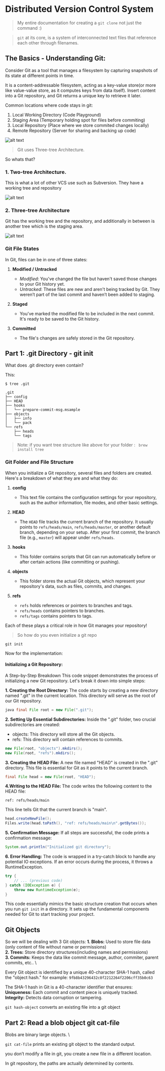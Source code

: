 # Distributed Version Control System
> My entire documentation for creating a ```git clone``` not just the command :)

> ```git``` at its core, is a system of interconnected text files that reference each other through filenames.

## The Basics - Understanding Git: 
Consider Git as a tool that manages a filesystem by capturing snapshots of its state at different points in time.

 It is a content-addressable filesystem, acting as a key-value store(or more like value-value store, as it computes keys from data itself). Insert content into a Git repository, and Git returns a unique key to retrieve it later.

Common locations where code stays in git:
1. Local Working Directory (Code Playground)
2. Staging Area (Temporary holding spot for files before commiting)
3. Local Repository (Place where we store commited changes locally)
4. Remote Repository (Server for sharing and backing up code)

![alt text](readmeDir/image.png)


>Git uses Three-tree Architecture. 

So whats that?

### 1. Two-tree Architecture.

This is what a lot of other VCS use such as Subversion. They have a working tree and repository

![alt text](readmeDir/image2.png)

### 2. Three-tree Architecture
Git has the working tree and the repository, and additionally in between is another tree which is the staging area.

![alt text](readmeDir/image3.png)

### Git File States

In Git, files can be in one of three states:

1. **Modified / Untracked**  
   - *Modified*: You've changed the file but haven't saved those changes to your Git history yet.
   - *Untracked*: These files are new and aren't being tracked by Git. They weren’t part of the last commit and haven’t been added to staging.

2. **Staged**  
   - You've marked the modified file to be included in the next commit. It's ready to be saved to the Git history.

3. **Committed**  
   - The file's changes are safely stored in the Git repository.


## Part 1: .git Directory - git init

What does .git directory even contain?

This:

```
$ tree .git

.git
├── config
├── HEAD
├── hooks
│   └── prepare-commit-msg.msample
├── objects
│   ├── info
│   └── pack
└── refs
    ├── heads
    └── tags

```
> Note: if you want tree structure like above for your folder : ``` brew install tree```

### Git Folder and File Structure

When you initialize a Git repository, several files and folders are created. Here's a breakdown of what they are and what they do:

1. **config**  
   - This text file contains the configuration settings for your repository, such as the author information, file modes, and other basic settings.

2. **HEAD**  
   - The `HEAD` file tracks the current branch of the repository. It usually points to `refs/heads/main`, `refs/heads/master`, or another default branch, depending on your setup. After your first commit, the branch file (e.g., `master`) will appear under `refs/heads`.

3. **hooks**  
   - This folder contains scripts that Git can run automatically before or after certain actions (like committing or pushing).

4. **objects**  
   - This folder stores the actual Git objects, which represent your repository's data, such as files, commits, and changes.

5. **refs**  
   - `refs` holds references or pointers to branches and tags.  
   - `refs/heads` contains pointers to branches.  
   - `refs/tags` contains pointers to tags.

Each of these plays a critical role in how Git manages your repository!

> So how do you even initialize a git repo
```git
git init
```

Now for the implementation:
#### Initializing a Git Repository:
A Step-by-Step Breakdown This code snippet demonstrates the process of initializing a new Git repository. Let's break it down into simple steps: 

**1. Creating the Root Directory:** The code starts by creating a new directory named ".git" in the current location. This directory will serve as the root of our Git repository. 
```java
java final File root = new File(".git");
```

**2. Setting Up Essential Subdirectories:** Inside the ".git" folder, two crucial subdirectories are created:
- objects: This directory will store all the Git objects.
- refs: This directory will contain references to commits.
```java
new File(root, "objects").mkdirs(); 
new File(root, "refs").mkdirs();
```

**3. Creating the HEAD File:** A new file named "HEAD" is created in the ".git" directory. This file is essential for Git as it points to the current branch.
```java
final File head = new File(root, "HEAD");
```

**4.Writing to the HEAD File:** The code writes the following content to the HEAD file:
```text
ref: refs/heads/main
```

This line tells Git that the current branch is "main".
```java
head.createNewFile(); 
Files.write(head.toPath(), "ref: refs/heads/main\n".getBytes());
```

**5. Confirmation Message:** If all steps are successful, the code prints a confirmation message:
```java
System.out.println("Initialized git directory");
```

**6. Error Handling:** The code is wrapped in a try-catch block to handle any potential IO exceptions. If an error occurs during the process, it throws a RuntimeException.
```java
try { 
	// ... (previous code) 
} catch (IOException e) { 
	throw new RuntimeException(e); 
}
```

This code essentially mimics the basic structure creation that occurs when you run `git init` in a directory. It sets up the fundamental components needed for Git to start tracking your project.
## Git Objects
So we will be dealing with 3 Git objects: 
**1. Blobs:** Used to store file data (only content of file without name or permissions) \
**2. Trees:** Store directory structures(including names and permissions) \
**3. Commits:** Keeps the data like commit message, author, commiter, parent commits, etc.. \

Every Git object is identified by a unique 40-character SHA-1 hash, called the "object hash."
for example: `9fb8b43296432c0f2212264f2206cff35b0c63`

The SHA-1 hash in Git is a 40-character identifier that ensures: \
**Uniqueness:** Each commit and content piece is uniquely tracked. \
**Integrity:** Detects data corruption or tampering. 

`git hash-object` converts an existing file into a git object
## Part 2: Read a blob object git cat-file
Blobs are binary large objects. \

`git cat-file` prints an existing git object to the standard output.

you don’t modify a file in git, you create a new file in a different location.

In git repository, the paths are actually determined by contents. 


